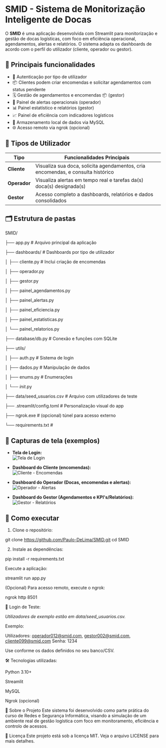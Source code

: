 # SMID - Sistema de Monitorização Inteligente de Docas

O **SMID** é uma aplicação desenvolvida com Streamlit para monitorização e gestão de docas logísticas, com foco em eficiência operacional, agendamentos, alertas e relatórios. O sistema adapta os dashboards de acordo com o perfil do utilizador (cliente, operador ou gestor).

## 🧠 Principais funcionalidades

- 🔐 Autenticação por tipo de utilizador
- 📦 Clientes podem criar encomendas e solicitar agendamentos com status pendente
- 🗓️ Gestão de agendamentos e encomendas 📦 (gestor)
- 🚨 Painel de alertas operacionais (operador)
- 📊 Painel estatístico e relatórios (gestor)
- 📈 Painel de eficiência com indicadores logísticos
- 📁 Armazenamento local de dados via MySQL
- 🌐 Acesso remoto via ngrok (opcional)

## 👤 Tipos de Utilizador

| Tipo        | Funcionalidades Principais                                                       |
|-------------|----------------------------------------------------------------------------------|
| **Cliente** | Visualiza sua doca, solicita agendamentos, cria encomendas, e consulta histórico |
| **Operador**| Visualiza alertas em tempo real e tarefas da(s) doca(s) designada(s)             |
| **Gestor**  | Acesso completo a dashboards, relatórios e dados consolidados                    |

## 🗂️ Estrutura de pastas

SMID/

├── app.py # Arquivo principal da aplicação

├── dashboards/ # Dashboards por tipo de utilizador

│ ├── cliente.py # Inclui criação de encomendas

│ ├── operador.py

│ ├── gestor.py

│ ├── painel_agendamentos.py

│ ├── painel_alertas.py

│ ├── painel_eficiencia.py

│ ├── painel_estatisticas.py

│ └── painel_relatorios.py

├── database/db.py # Conexão e funções com SQLite

├── utils/

│ ├── auth.py # Sistema de login

│ ├── dados.py # Manipulação de dados

│ ├── enums.py # Enumerações

│ └── _init_.py

├── data/seed_usuarios.csv # Arquivo com utilizadores de teste

├── .streamlit/config.toml # Personalização visual do app

├── ngrok.exe # (opcional) túnel para acesso externo

└── requirements.txt #

## 📸 Capturas de tela (exemplos)


- **Tela de Login:**  
  ![Tela de Login](screenshots/login.png)

- **Dashboard do Cliente (encomendas):**  
  ![Cliente - Encomendas](screenshots/cliente.png)

- **Dashboard do Operador (Docas, encomendas e alertas):**  
  ![Operador - Alertas](screenshots/operador.png)

- **Dashboard do Gestor (Agendamentos e KPI's/Relatórios):**  
  ![Gestor - Relatórios](screenshots/gestor.png)


## 🚀 Como executar

1. Clone o repositório:

git clone https://github.com/Paulo-DeLima/SMID.git
cd SMID

2. Instale as dependências:

pip install -r requirements.txt

Execute a aplicação:

streamlit run app.py

(Opcional) Para acesso remoto, execute o ngrok:

ngrok http 8501

🔐 Login de Teste:

*Utilizadores de exemplo estão em data/seed_usuarios.csv.*

Exemplo:

Utilizadores: operador012@smid.com, gestor002@smid.com, cliente099@smid.com 
Senha: 1234

Use conforme os dados definidos no seu banco/CSV.

🛠 Tecnologias utilizadas:

Python 3.10+

Streamlit

MySQL

Ngrok (opcional)

📌 Sobre o Projeto
Este sistema foi desenvolvido como parte prática do curso de Redes e Segurança Informática, visando a simulação de um ambiente real de gestão logística com foco em monitoramento, eficiência e controlo de acessos.

📃 Licença
Este projeto está sob a licença MIT. Veja o arquivo LICENSE para mais detalhes.
